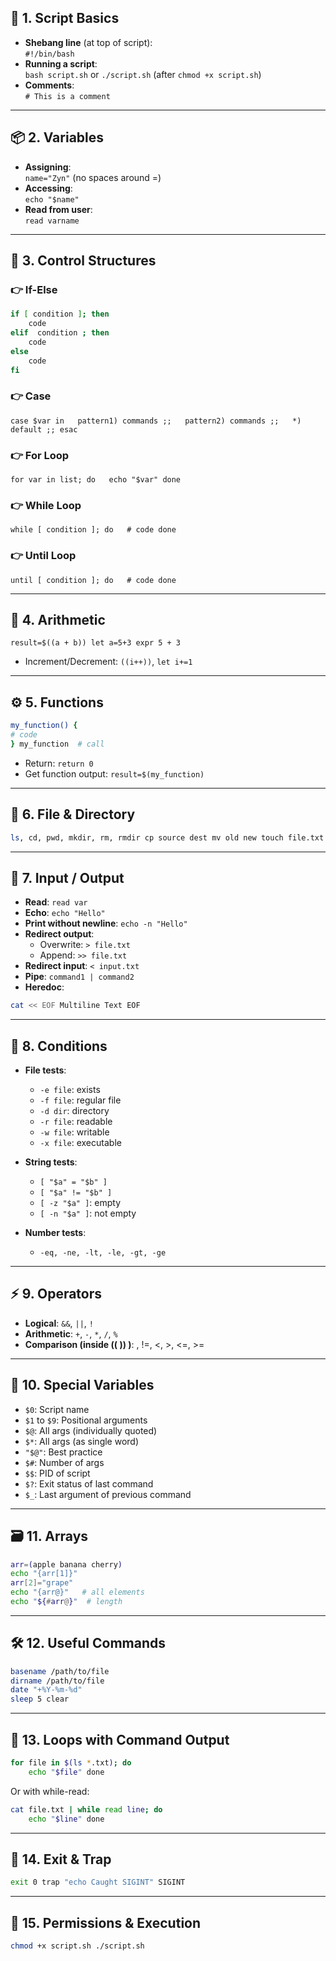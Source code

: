 ## 📌 **1. Script Basics**

- **Shebang line** (at top of script):  
    `#!/bin/bash`
- **Running a script**:  
    `bash script.sh` or `./script.sh` (after `chmod +x script.sh`)
- **Comments**:  
    `# This is a comment`

---

## 📦 **2. Variables**

- **Assigning**:  
    `name="Zyn"` (no spaces around =)
- **Accessing**:  
    `echo "$name"`
- **Read from user**:  
    `read varname`

---

## 🔁 **3. Control Structures**

### 👉 If-Else

```bash
if [ condition ]; then   
	code 
elif  condition ; then   
	code 
else   
	code 
fi
```

### 👉 Case

`case $var in   pattern1) commands ;;   pattern2) commands ;;   *) default ;; esac`

### 👉 For Loop

`for var in list; do   echo "$var" done`

### 👉 While Loop

`while [ condition ]; do   # code done`

### 👉 Until Loop

`until [ condition ]; do   # code done`

---

## 🔢 **4. Arithmetic**

`result=$((a + b)) let a=5+3 expr 5 + 3`

- Increment/Decrement: `((i++))`, `let i+=1`

---

## ⚙️ **5. Functions**

```bash
my_function() {   
# code 
} my_function  # call
```

- Return: `return 0`
- Get function output: `result=$(my_function)`

---

## 📁 **6. File & Directory**

```bash
ls, cd, pwd, mkdir, rm, rmdir cp source dest mv old new touch file.txt
```

---

## 📄 **7. Input / Output**

- **Read**: `read var`
- **Echo**: `echo "Hello"`
- **Print without newline**: `echo -n "Hello"`
- **Redirect output**:
    - Overwrite: `> file.txt`
    - Append: `>> file.txt`
- **Redirect input**: `< input.txt`
- **Pipe**: `command1 | command2`
- **Heredoc**:

```bash
cat << EOF Multiline Text EOF
```

---

## 🧪 **8. Conditions**

- **File tests**:
    - `-e file`: exists
    - `-f file`: regular file
    - `-d dir`: directory
    - `-r file`: readable
    - `-w file`: writable
    - `-x file`: executable
- **String tests**:
    
    - `[ "$a" = "$b" ]`
    - `[ "$a" != "$b" ]`
    - `[ -z "$a" ]`: empty
    - `[ -n "$a" ]`: not empty
- **Number tests**:
    
    - `-eq, -ne, -lt, -le, -gt, -ge`

---

## ⚡ **9. Operators**

- **Logical**: `&&`, `||`, `!`
- **Arithmetic**: `+`, `-`, `*`, `/`, `%`
- **Comparison (inside (( )) )**: , !=, <, >, <=, >=

---

## 🧰 **10. Special Variables**

- `$0`: Script name
- `$1` to `$9`: Positional arguments
- `$@`: All args (individually quoted)
- `$*`: All args (as single word)
- `"$@"`: Best practice
- `$#`: Number of args
- `$$`: PID of script
- `$?`: Exit status of last command
- `$_`: Last argument of previous command

---

## 🗃️ **11. Arrays**

```bash
arr=(apple banana cherry) 
echo "{arr[1]}" 
arr[2]="grape" 
echo "{arr@}"   # all elements 
echo "${#arr@}"  # length
```

---

## 🛠️ **12. Useful Commands**

```bash
basename /path/to/file 
dirname /path/to/file 
date "+%Y-%m-%d" 
sleep 5 clear
```

---

## 🔄 **13. Loops with Command Output**

```bash
for file in $(ls *.txt); do   
	echo "$file" done
```

Or with while-read:

```bash
cat file.txt | while read line; do   
	echo "$line" done
```

---

## 🧵 **14. Exit & Trap**

```bash
exit 0 trap "echo Caught SIGINT" SIGINT
```

---

## 🔐 **15. Permissions & Execution**

```bash
chmod +x script.sh ./script.sh
```